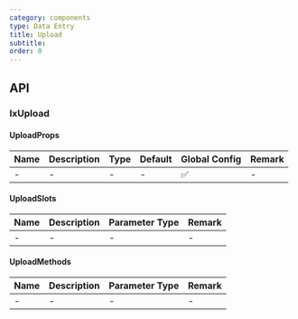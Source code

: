 ```yaml
---
category: components
type: Data Entry
title: Upload
subtitle:
order: 0
---
```




## API

### IxUpload

#### UploadProps

| Name | Description | Type | Default | Global Config | Remark |
| --- | --- | --- | --- | --- | --- |
| - | - | - | - | ✅ | - |

#### UploadSlots

| Name | Description | Parameter Type | Remark |
| --- | --- | --- | --- |
| - | - | - | - |

#### UploadMethods

| Name | Description | Parameter Type | Remark |
| --- | --- | --- | --- |
| - | - | - | - |
